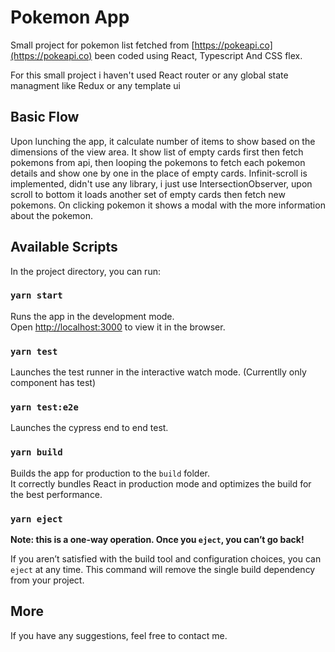 # Pokemon App

Small project for pokemon list fetched from [https://pokeapi.co](https://pokeapi.co) been coded using React, Typescript And CSS flex.

For this small project i haven't used React router or any global state managment like Redux or any template ui

## Basic Flow

Upon lunching the app, it calculate number of items to show based on the dimensions of the view area. It show list of empty cards first then fetch pokemons from api, then looping the pokemons to fetch each pokemon details and show one by one in the place of empty cards. Infinit-scroll is implemented, didn't use any library, i just use IntersectionObserver, upon scroll to bottom it loads another set of empty cards then fetch new pokemons. On clicking pokemon it shows a modal with the more information about the pokemon.

## Available Scripts

In the project directory, you can run:

### `yarn start`

Runs the app in the development mode.\
Open [http://localhost:3000](http://localhost:3000) to view it in the browser.

### `yarn test`

Launches the test runner in the interactive watch mode. (Currentlly only <Modal /> component has test)

### `yarn test:e2e`

Launches the cypress end to end test.

### `yarn build`

Builds the app for production to the `build` folder.\
It correctly bundles React in production mode and optimizes the build for the best performance.

### `yarn eject`

**Note: this is a one-way operation. Once you `eject`, you can’t go back!**

If you aren’t satisfied with the build tool and configuration choices, you can `eject` at any time. This command will remove the single build dependency from your project.

## More

If you have any suggestions, feel free to contact me.
